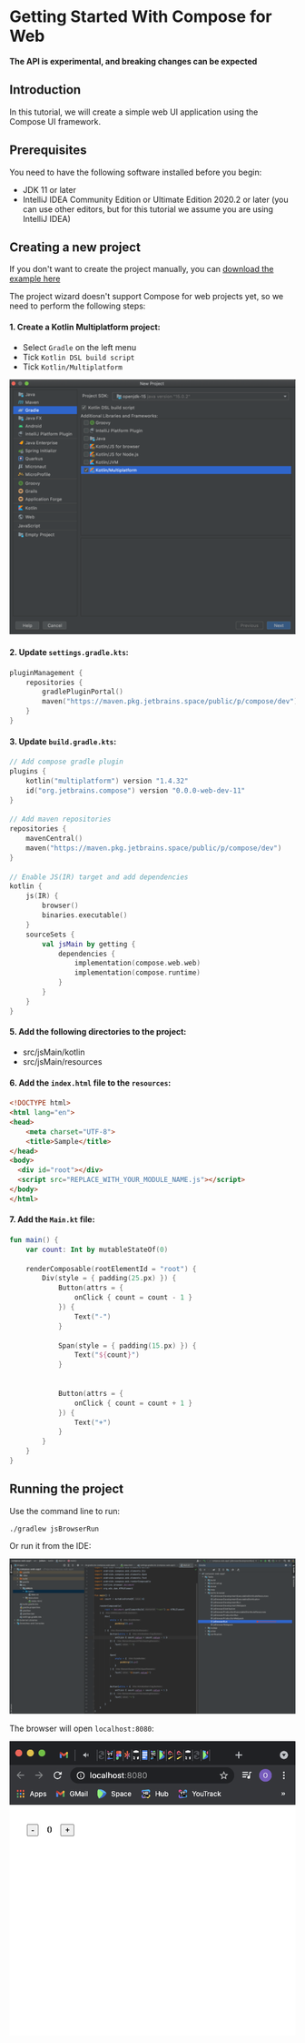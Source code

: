 # Getting Started With Compose for Web

**The API is experimental, and breaking changes can be expected**

## Introduction

In this tutorial, we will create a simple web UI application using the Compose UI framework.


## Prerequisites

You need to have the following software installed before you begin:
* JDK 11 or later
* IntelliJ IDEA Community Edition or Ultimate Edition 2020.2 or later (you can use other editors, but for this tutorial we assume you are using IntelliJ IDEA)


## Creating a new project

If you don't want to create the project manually, you can [download the example here](https://github.com/JetBrains/compose-jb/tree/master/examples/web-getting-started)

The project wizard doesn't support Compose for web projects yet, so we need to perform the following steps:

#### 1. Create a Kotlin Multiplatform project:
- Select `Gradle` on the left menu
- Tick `Kotlin DSL build script`
- Tick `Kotlin/Multiplatform`

![](create-mpp.png)


#### 2. Update `settings.gradle.kts`:
``` kotlin
pluginManagement {
    repositories {
        gradlePluginPortal()
        maven("https://maven.pkg.jetbrains.space/public/p/compose/dev")
    }
}
```

#### 3. Update `build.gradle.kts`:
```kotlin
// Add compose gradle plugin
plugins {
    kotlin("multiplatform") version "1.4.32"
    id("org.jetbrains.compose") version "0.0.0-web-dev-11"
}

// Add maven repositories
repositories {
    mavenCentral()
    maven("https://maven.pkg.jetbrains.space/public/p/compose/dev")
}

// Enable JS(IR) target and add dependencies
kotlin {
    js(IR) {
        browser()
        binaries.executable()
    }
    sourceSets {
        val jsMain by getting {
            dependencies {
                implementation(compose.web.web)
                implementation(compose.runtime)
            }
        }
    }
}
```

#### 5. Add the following directories to the project:
- src/jsMain/kotlin
- src/jsMain/resources

#### 6. Add the `index.html` file to the `resources`:
```html
<!DOCTYPE html>
<html lang="en">
<head>
    <meta charset="UTF-8">
    <title>Sample</title>
</head>
<body>
  <div id="root"></div>
  <script src="REPLACE_WITH_YOUR_MODULE_NAME.js"></script>
</body>
</html>
```

#### 7. Add the `Main.kt` file:
```kotlin
fun main() {
    var count: Int by mutableStateOf(0)

    renderComposable(rootElementId = "root") {
        Div(style = { padding(25.px) }) {
            Button(attrs = {
                onClick { count = count - 1 }
            }) {
                Text("-")
            }

            Span(style = { padding(15.px) }) {
                Text("${count}")
            }


            Button(attrs = {
                onClick { count = count + 1 }
            }) {
                Text("+")
            }
        }
    }
}
```

## Running the project

Use the command line to run:

```shell
./gradlew jsBrowserRun
```

Or run it from the IDE:

![](run_project.png)

The browser will open `localhost:8080`:

![](run_result.png)
